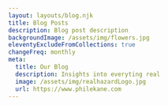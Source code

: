 ```yaml
---
layout: layouts/blog.njk
title: Blog Posts
description: Blog post description
backgroundImage: /assets/img/flowers.jpg
eleventyExcludeFromCollections: true
changeFreq: monthly
meta:
  title: Our Blog
  description: Insights into everyting real
  image: /assets/img/realhazardLogo.jpg
  url: https://www.philekane.com 
---
```



